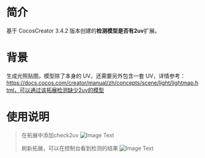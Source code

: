 
# 简介
基于 CocosCreator 3.4.2 版本创建的**检测模型是否有2uv**扩展。

# 背景
生成光照贴图，模型除了本身的 UV，还需要另外包含一套 UV，详情参考：https://docs.cocos.com/creator/manual/zh/concepts/scene/light/lightmap.html，可以通过该拓展检测缺少2uv的模型
  

# 使用说明

  > 在拓展中添加check2uv
  ![Image Text](E:\cocos\cocos-awesome-tech-solutions\image\20220424\2022042401.png)
  >
  > 刷新拓展，可以在控制台看到检测的结果
  ![Image Text](E:\cocos\cocos-awesome-tech-solutions\image\20220424\2022042402.png)
  >
  
